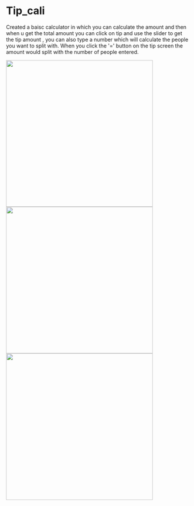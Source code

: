 # Tip_cali
Created a baisc calculator in which you can calculate the amount and then when u get the total amount you can click on tip and use the slider to get the tip amount , you can also type a number which will calculate the people you want to split with. When you click the '=' button on the tip screen the amount would split with the number of people entered.


<img src="https://user-images.githubusercontent.com/63347589/168858212-788589d5-5abd-453b-b0f2-3d4c823d5b36.png" width="400">
<img src="https://user-images.githubusercontent.com/63347589/168858256-9c7aade8-6cb8-43c4-af36-97de74395c10.png" width="400">
<img src="https://user-images.githubusercontent.com/63347589/168858297-50b5c541-5725-4450-bb2f-6aeebea88558.png" width="400">

